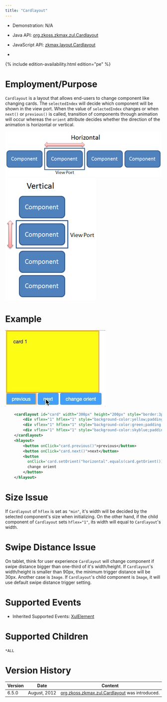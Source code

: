 ```yaml
---
title: "Cardlayout"
---
```



- Demonstration: N/A
- Java API: [org.zkoss.zkmax.zul.Cardlayout](https://www.zkoss.org/javadoc/latest/zk/org/zkoss/zkmax/zul/Cardlayout.html)
- JavaScript API:
  [zkmax.layout.Cardlayout](https://www.zkoss.org/javadoc/latest/jsdoc/classes/zkmax.layout.Cardlayout.html)

- <!--REQUIRED ZK EDITION: PE -->
{% include edition-availability.html edition="pe" %}

# Employment/Purpose

`Cardlayout` is a layout that allows end-users to change component like
changing cards. The `selectedIndex` will decide which component will be
shown in the view port. When the value of `selectedIndex` changes or
when `next()` or `previous()` is called, transition of components
through animation will occur whereas the `orient` attribute decides
whether the direction of the animation is horizontal or vertical.

![](/zk_component_ref/images/ZKComRef_Cardlayout_Horizontal.png)
![](/zk_component_ref/images/ZKComRef_Cardlayout_Vertical.png)

# Example

![](/zk_component_ref/images/cardlayout.gif)

```xml
    <cardlayout id="card" width="300px" height="200px" style="border:3px solid orange" selectedIndex="1">
        <div vflex="1" hflex="1" style="background-color:yellow;padding:20px">card 1</div>
        <div vflex="1" hflex="1" style="background-color:green;padding:20px">card 2</div>
        <div vflex="1" hflex="1" style="background-color:skyblue;padding:20px">card 3</div>
    </cardlayout>
    <hlayout>
        <button onClick="card.previous()">previous</button>
        <button onClick="card.next()">next</button>
        <button 
          onClick='card.setOrient("horizontal".equals(card.getOrient()) ? "vertical" : "horizontal")'>
          change orient
        </button>
    </hlayout>
```

# Size Issue

If `Cardlayout` of `hflex` is set as `"min"`, it's width will be decided
by the selected component's size when initializing. On the other hand,
if the child component of `Cardlayout` sets `hflex="1"`, its width will
equal to `Cardlayout`'s width.

# Swipe Distance Issue

On tablet, think for user experience `Cardlayout` will change component
if swipe distance bigger than one-third of it's width/height. If
`Cardlayout`'s width/height is smaller than 90px, the minimum trigger
distance will be 30px. Another case is `Image`. If `Cardlayout`'s child
component is `Image`, it will use default swipe distance trigger
setting.

# Supported Events

- Inherited Supported Events: [ XulElement]({{site.baseurl}}/zk_component_ref/xulelement#Supported_Events)

# Supported Children

`*ALL`



# Version History



| Version | Date         | Content                                                           |
|---------|--------------|-------------------------------------------------------------------|
| 6.5.0   | August, 2012 | [org.zkoss.zkmax.zul.Cardlayout](https://www.zkoss.org/javadoc/latest/zk/org/zkoss/zkmax/zul/Cardlayout.html) was introduced. |


